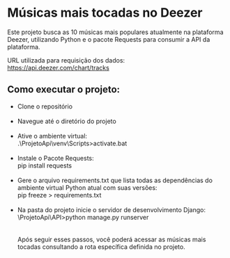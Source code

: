 # Músicas mais tocadas no Deezer
Este projeto busca as 10 músicas mais populares atualmente na plataforma Deezer, utilizando Python e o pacote Requests para consumir a API da plataforma.

URL utilizada para requisição dos dados: <br>
https://api.deezer.com/chart/tracks

## Como executar o projeto:

- Clone o repositório <br><br>
- Navegue até o diretório do projeto <br><br>
- Ative o ambiente virtual: <br>
.\ProjetoApi\venv\Scripts>activate.bat <br><br>
- Instale o Pacote Requests: <br>
pip install requests <br><br>
- Gere o arquivo requirements.txt que lista todas as dependências do ambiente virtual Python atual com suas versões: <br>
pip freeze > requirements.txt <br><br>
- Na pasta do projeto inicie o servidor de desenvolvimento Django: <br>
\ProjetoApi\API>python manage.py runserver <br>
<br><br>
Após seguir esses passos, você poderá acessar as músicas mais tocadas consultando a rota específica definida no projeto.

